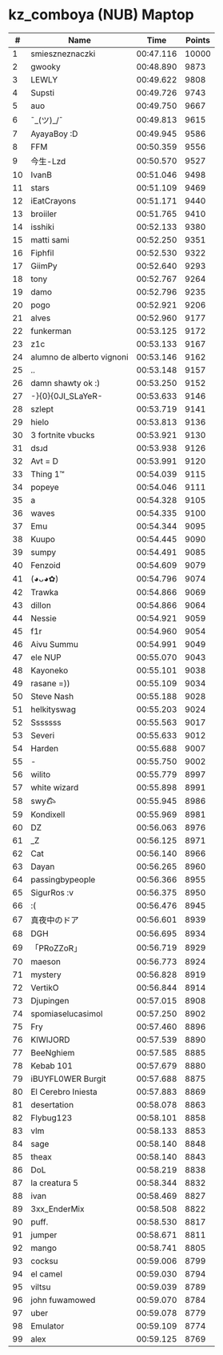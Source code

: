 # kz_comboya (NUB) Maptop

|  # | Name | Time | Points |
|-------------- | -------------- | -------------- | -------------- | 
| 1 | smieszneznaczki | 00:47.116 | 10000 | 
| 2 | gwooky | 00:48.890 | 9873 | 
| 3 | LEWLY | 00:49.622 | 9808 | 
| 4 | Supsti | 00:49.726 | 9743 | 
| 5 | auo | 00:49.750 | 9667 | 
| 6 | ¯\_(ツ)_/¯ | 00:49.813 | 9615 | 
| 7 | AyayaBoy :D | 00:49.945 | 9586 | 
| 8 | FFM | 00:50.359 | 9556 | 
| 9 | 今生-Lzd | 00:50.570 | 9527 | 
| 10 | IvanB | 00:51.046 | 9498 | 
| 11 | stars | 00:51.109 | 9469 | 
| 12 | iEatCrayons | 00:51.171 | 9440 | 
| 13 | broiiler | 00:51.765 | 9410 | 
| 14 | isshiki | 00:52.133 | 9380 | 
| 15 | matti sami | 00:52.250 | 9351 | 
| 16 | Fiphfil | 00:52.530 | 9322 | 
| 17 | GiimPy | 00:52.640 | 9293 | 
| 18 | tony | 00:52.767 | 9264 | 
| 19 | damo | 00:52.796 | 9235 | 
| 20 | pogo | 00:52.921 | 9206 | 
| 21 | alves | 00:52.960 | 9177 | 
| 22 | funkerman | 00:53.125 | 9172 | 
| 23 | z1c | 00:53.133 | 9167 | 
| 24 | alumno de alberto vignoni | 00:53.146 | 9162 | 
| 25 | .. | 00:53.148 | 9157 | 
| 26 | damn shawty ok :) | 00:53.250 | 9152 | 
| 27 | -}{0}{0JI_SLaYeR- | 00:53.633 | 9146 | 
| 28 | szlept | 00:53.719 | 9141 | 
| 29 | hielo | 00:53.813 | 9136 | 
| 30 | 3 fortnite vbucks | 00:53.921 | 9130 | 
| 31 | dsɹd | 00:53.938 | 9126 | 
| 32 | Avt = D | 00:53.991 | 9120 | 
| 33 | Thing 1™ | 00:54.039 | 9115 | 
| 34 | popeye | 00:54.046 | 9111 | 
| 35 | a | 00:54.328 | 9105 | 
| 36 | waves | 00:54.335 | 9100 | 
| 37 | Emu | 00:54.344 | 9095 | 
| 38 | Kuupo | 00:54.445 | 9090 | 
| 39 | sumpy | 00:54.491 | 9085 | 
| 40 | Fenzoid | 00:54.609 | 9079 | 
| 41 | (◕ᴗ◕✿) | 00:54.796 | 9074 | 
| 42 | Trawka | 00:54.866 | 9069 | 
| 43 | dillon | 00:54.866 | 9064 | 
| 44 | Nessie | 00:54.921 | 9059 | 
| 45 | f1r | 00:54.960 | 9054 | 
| 46 | Aivu Summu | 00:54.991 | 9049 | 
| 47 | ele NUP | 00:55.070 | 9043 | 
| 48 | Kayoneko | 00:55.101 | 9038 | 
| 49 | rasane =)) | 00:55.109 | 9034 | 
| 50 | Steve Nash | 00:55.188 | 9028 | 
| 51 | helkityswag | 00:55.203 | 9024 | 
| 52 | Sssssss | 00:55.563 | 9017 | 
| 53 | Severi | 00:55.633 | 9012 | 
| 54 | Harden | 00:55.688 | 9007 | 
| 55 | - | 00:55.750 | 9002 | 
| 56 | wilito | 00:55.779 | 8997 | 
| 57 | white wizard | 00:55.898 | 8991 | 
| 58 | swy𐂃 | 00:55.945 | 8986 | 
| 59 | Kondixell | 00:55.969 | 8981 | 
| 60 | DZ | 00:56.063 | 8976 | 
| 61 | _Z | 00:56.125 | 8971 | 
| 62 | Cat | 00:56.140 | 8966 | 
| 63 | Dayan | 00:56.265 | 8960 | 
| 64 | passingbypeople | 00:56.366 | 8955 | 
| 65 | SigurRos :v | 00:56.375 | 8950 | 
| 66 | :( | 00:56.476 | 8945 | 
| 67 | 真夜中のドア | 00:56.601 | 8939 | 
| 68 | DGH | 00:56.695 | 8934 | 
| 69 | 「PRoZZoR」 | 00:56.719 | 8929 | 
| 70 | maeson | 00:56.773 | 8924 | 
| 71 | mystery | 00:56.828 | 8919 | 
| 72 | VertikO | 00:56.844 | 8914 | 
| 73 | Djupingen | 00:57.015 | 8908 | 
| 74 | spomiaselucasimol | 00:57.250 | 8902 | 
| 75 | Fry | 00:57.460 | 8896 | 
| 76 | KIWIJORD | 00:57.539 | 8890 | 
| 77 | BeeNghiem | 00:57.585 | 8885 | 
| 78 | Kebab 101 | 00:57.679 | 8880 | 
| 79 | iBUYFL0WER Burgit | 00:57.688 | 8875 | 
| 80 | El Cerebro Iniesta | 00:57.883 | 8869 | 
| 81 | desertation | 00:58.078 | 8863 | 
| 82 | Flybug123 | 00:58.101 | 8858 | 
| 83 | vlm | 00:58.133 | 8853 | 
| 84 | sage | 00:58.140 | 8848 | 
| 85 | theax | 00:58.140 | 8843 | 
| 86 | DoL | 00:58.219 | 8838 | 
| 87 | la creatura 5 | 00:58.344 | 8832 | 
| 88 | ivan | 00:58.469 | 8827 | 
| 89 | 3xx_EnderMix | 00:58.508 | 8822 | 
| 90 | puff. | 00:58.530 | 8817 | 
| 91 | jumper | 00:58.671 | 8811 | 
| 92 | mango | 00:58.741 | 8805 | 
| 93 | cocksu | 00:59.006 | 8799 | 
| 94 | el camel | 00:59.030 | 8794 | 
| 95 | viltsu | 00:59.039 | 8789 | 
| 96 | john fuwamowed | 00:59.070 | 8784 | 
| 97 | uber | 00:59.078 | 8779 | 
| 98 | Emulator | 00:59.109 | 8774 | 
| 99 | alex | 00:59.125 | 8769 | 

